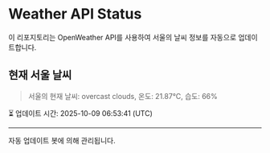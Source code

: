
# Weather API Status

이 리포지토리는 OpenWeather API를 사용하여 서울의 날씨 정보를 자동으로 업데이트합니다.

## 현재 서울 날씨
> 서울의 현재 날씨: overcast clouds, 온도: 21.87°C, 습도: 66%

⏳ 업데이트 시간: 2025-10-09 06:53:41 (UTC)

---
자동 업데이트 봇에 의해 관리됩니다.
